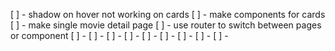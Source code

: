 [ ] - shadow on hover not working on cards
[ ] - make components for cards
[ ] - make single movie detail page
[ ] - use router to switch between pages or component
[ ] -
[ ] -
[ ] -
[ ] -
[ ] -
[ ] -
[ ] -
[ ] -
[ ] -
